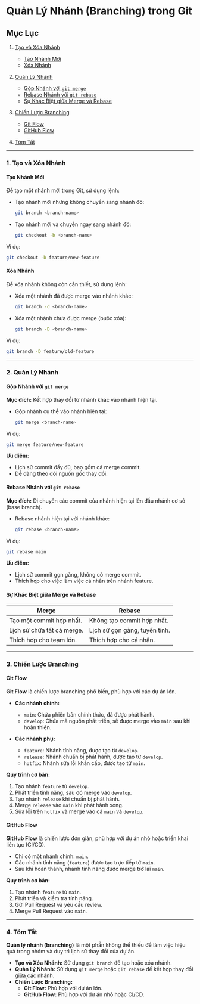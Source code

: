 # Quản Lý Nhánh (Branching) trong Git

## Mục Lục

1. [Tạo và Xóa Nhánh](#1-tạo-và-xóa-nhánh)

    - [Tạo Nhánh Mới](#tạo-nhánh-mới)
    - [Xóa Nhánh](#xóa-nhánh)

2. [Quản Lý Nhánh](#2-quản-lý-nhánh)

    - [Gộp Nhánh với `git merge`](#gộp-nhánh-với-git-merge)
    - [Rebase Nhánh với `git rebase`](#rebase-nhánh-với-git-rebase)
    - [Sự Khác Biệt giữa Merge và Rebase](#sự-khác-biệt-giữa-merge-và-rebase)

3. [Chiến Lược Branching](#3-chiến-lược-branching)

    - [Git Flow](#git-flow)
    - [GitHub Flow](#github-flow)

4. [Tóm Tắt](#4-tóm-tắt)

---

### 1. Tạo và Xóa Nhánh

#### Tạo Nhánh Mới

Để tạo một nhánh mới trong Git, sử dụng lệnh:

-   Tạo nhánh mới nhưng không chuyển sang nhánh đó:

    ```bash
    git branch <branch-name>
    ```

-   Tạo nhánh mới và chuyển ngay sang nhánh đó:
    ```bash
    git checkout -b <branch-name>
    ```

Ví dụ:

```bash
git checkout -b feature/new-feature
```

#### Xóa Nhánh

Để xóa nhánh không còn cần thiết, sử dụng lệnh:

-   Xóa một nhánh đã được merge vào nhánh khác:

    ```bash
    git branch -d <branch-name>
    ```

-   Xóa một nhánh chưa được merge (buộc xóa):
    ```bash
    git branch -D <branch-name>
    ```

Ví dụ:

```bash
git branch -D feature/old-feature
```

---

### 2. Quản Lý Nhánh

#### Gộp Nhánh với `git merge`

**Mục đích:** Kết hợp thay đổi từ nhánh khác vào nhánh hiện tại.

-   Gộp nhánh cụ thể vào nhánh hiện tại:
    ```bash
    git merge <branch-name>
    ```

Ví dụ:

```bash
git merge feature/new-feature
```

**Ưu điểm:**

-   Lịch sử commit đầy đủ, bao gồm cả merge commit.
-   Dễ dàng theo dõi nguồn gốc thay đổi.

#### Rebase Nhánh với `git rebase`

**Mục đích:** Di chuyển các commit của nhánh hiện tại lên đầu nhánh cơ sở (base branch).

-   Rebase nhánh hiện tại với nhánh khác:
    ```bash
    git rebase <branch-name>
    ```

Ví dụ:

```bash
git rebase main
```

**Ưu điểm:**

-   Lịch sử commit gọn gàng, không có merge commit.
-   Thích hợp cho việc làm việc cá nhân trên nhánh feature.

#### Sự Khác Biệt giữa Merge và Rebase

| **Merge**                  | **Rebase**                    |
| -------------------------- | ----------------------------- |
| Tạo một commit hợp nhất.   | Không tạo commit hợp nhất.    |
| Lịch sử chứa tất cả merge. | Lịch sử gọn gàng, tuyến tính. |
| Thích hợp cho team lớn.    | Thích hợp cho cá nhân.        |

---

### 3. Chiến Lược Branching

#### Git Flow

**Git Flow** là chiến lược branching phổ biến, phù hợp với các dự án lớn.

-   **Các nhánh chính:**

    -   `main`: Chứa phiên bản chính thức, đã được phát hành.
    -   `develop`: Chứa mã nguồn phát triển, sẽ được merge vào `main` sau khi hoàn thiện.

-   **Các nhánh phụ:**
    -   `feature`: Nhánh tính năng, được tạo từ `develop`.
    -   `release`: Nhánh chuẩn bị phát hành, được tạo từ `develop`.
    -   `hotfix`: Nhánh sửa lỗi khẩn cấp, được tạo từ `main`.

**Quy trình cơ bản:**

1. Tạo nhánh `feature` từ `develop`.
2. Phát triển tính năng, sau đó merge vào `develop`.
3. Tạo nhánh `release` khi chuẩn bị phát hành.
4. Merge `release` vào `main` khi phát hành xong.
5. Sửa lỗi trên `hotfix` và merge vào cả `main` và `develop`.

#### GitHub Flow

**GitHub Flow** là chiến lược đơn giản, phù hợp với dự án nhỏ hoặc triển khai liên tục (CI/CD).

-   Chỉ có một nhánh chính: `main`.
-   Các nhánh tính năng (`feature`) được tạo trực tiếp từ `main`.
-   Sau khi hoàn thành, nhánh tính năng được merge trở lại `main`.

**Quy trình cơ bản:**

1. Tạo nhánh `feature` từ `main`.
2. Phát triển và kiểm tra tính năng.
3. Gửi Pull Request và yêu cầu review.
4. Merge Pull Request vào `main`.

---

### 4. Tóm Tắt

**Quản lý nhánh (branching)** là một phần không thể thiếu để làm việc hiệu quả trong nhóm và duy trì lịch sử thay đổi của dự án.

-   **Tạo và Xóa Nhánh:** Sử dụng `git branch` để tạo hoặc xóa nhánh.
-   **Quản Lý Nhánh:** Sử dụng `git merge` hoặc `git rebase` để kết hợp thay đổi giữa các nhánh.
-   **Chiến Lược Branching:**
    -   **Git Flow:** Phù hợp với dự án lớn.
    -   **GitHub Flow:** Phù hợp với dự án nhỏ hoặc CI/CD.
